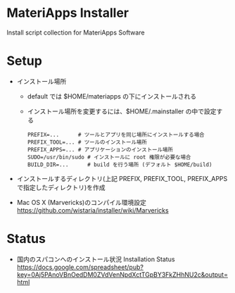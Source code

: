 MateriApps Installer
============================

Install script collection for MateriApps Software

Setup
=========

* インストール場所
  * default では $HOME/materiapps の下にインストールされる
  * インストール場所を変更するには、$HOME/.mainstaller の中で設定する

        PREFIX=...      # ツールとアプリを同じ場所にインストールする場合
        PREFIX_TOOL=... # ツールのインストール場所
        PREFIX_APPS=... # アプリケーションのインストール場所
        SUDO=/usr/bin/sudo # インストールに root 権限が必要な場合
        BUILD_DIR=...      # build を行う場所 (デフォルト $HOME/build)

* インストールするディレクトリ(上記 PREFIX, PREFIX_TOOL, PREFIX_APPS で指定したディレクトリ)を作成

* Mac OS X (Marvericks)のコンパイル環境設定 https://github.com/wistaria/installer/wiki/Marvericks

Status
=========

* 国内のスパコンへのインストール状況 Installation Status https://docs.google.com/spreadsheet/pub?key=0Aj5PAnoVBnOedDM0ZVdVenNpdXctTGpBY3FkZHhNU2c&output=html
